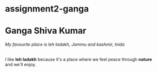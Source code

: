 # assignment2-ganga
<h1> Ganga Shiva Kumar </h1>
<h6>My favourite place is leh ladakh, Jammu and kashmir, Inida</h6>
<p>I like <b>leh ladakh</b> because it's a place where we feel peace through <b>nature</b> and we'll enjoy.</p>